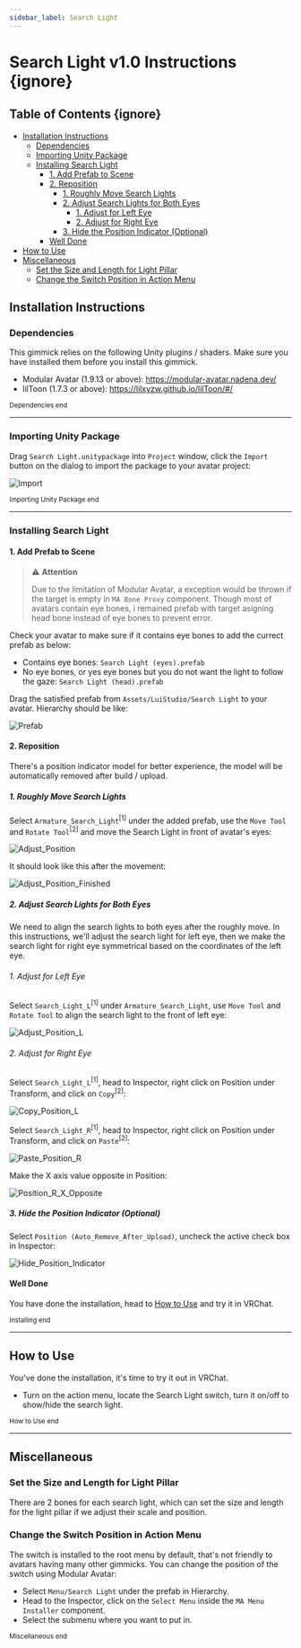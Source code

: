 ```yaml
---
sidebar_label: Search Light
---
```


# Search Light v1.0 Instructions {ignore}

## Table of Contents {ignore}

<!-- @import "[TOC]" {cmd="toc" depthFrom=1 depthTo=6 orderedList=false} -->

<!-- code_chunk_output -->

- [Installation Instructions](#installation-instructions)
  - [Dependencies](#dependencies)
  - [Importing Unity Package](#importing-unity-package)
  - [Installing Search Light](#installing-search-light)
    - [1. Add Prefab to Scene](#1-add-prefab-to-scene)
    - [2. Reposition](#2-reposition)
      - [1. Roughly Move Search Lights](#1-roughly-move-search-lights)
      - [2. Adjust Search Lights for Both Eyes](#2-adjust-search-lights-for-both-eyes)
        - [1. Adjust for Left Eye](#1-adjust-for-left-eye)
        - [2. Adjust for Right Eye](#2-adjust-for-right-eye)
      - [3. Hide the Position Indicator (Optional)](#3-hide-the-position-indicator-optional)
    - [Well Done](#well-done)
- [How to Use](#how-to-use)
- [Miscellaneous](#miscellaneous)
  - [Set the Size and Length for Light Pillar](#set-the-size-and-length-for-light-pillar)
  - [Change the Switch Position in Action Menu](#change-the-switch-position-in-action-menu)

<!-- /code_chunk_output -->

## Installation Instructions

### Dependencies

This gimmick relies on the following Unity plugins / shaders. Make sure you have installed them before you install this gimmick.

- Modular Avatar (1.9.13 or above): https://modular-avatar.nadena.dev/
- lilToon (1.7.3 or above): https://lilxyzw.github.io/lilToon/#/

<sub>Dependencies end</sub>

---

### Importing Unity Package

Drag `Search Light.unitypackage` into `Project` window, click the `Import` button on the dialog to import the package to your avatar project:

![Import](./assets/Import.webp)

<sub>Importing Unity Package end</sub>

---

### Installing Search Light

#### 1. Add Prefab to Scene

> :warning: **Attention**
>
>Due to the limitation of Modular Avatar, a exception would be thrown if the target is empty in `MA Bone Proxy` component. Though most of avatars contain eye bones, i remained prefab with target asigning head bone instead of eye bones to prevent error.

Check your avatar to make sure if it contains eye bones to add the currect prefab as below:

- Contains eye bones: `Search Light (eyes).prefab`
- No eye bones, or yes eye bones but you do not want the light to follow the gaze: `Search Light (head).prefab`

Drag the satisfied prefab from `Assets/LuiStudio/Search Light` to your avatar. Hierarchy should be like:

![Prefab](./assets/Prefab.webp)

#### 2. Reposition

There's a position indicator model for better experience, the model will be automatically removed after build / upload.

##### 1. Roughly Move Search Lights

Select `Armature_Search_Light`<sup>[1]</sup> under the added prefab, use the `Move Tool` and `Rotate Tool`<sup>[2]</sup> and move the Search Light in front of avatar's eyes:

![Adjust_Position](./assets/Adjust_Position.webp)

It should look like this after the movement:

![Adjust_Position_Finished](./assets/Adjust_Position_Finished.webp)

##### 2. Adjust Search Lights for Both Eyes

We need to align the search lights to both eyes after the roughly move. In this instructions, we'll adjust the search light for left eye, then we make the search light for right eye symmetrical based on the coordinates of the left eye.

###### 1. Adjust for Left Eye

Select `Search_Light_L`<sup>[1]</sup> under `Armature_Search_Light`, use `Move Tool` and `Rotate Tool` to align the search light to the front of left eye:

![Adjust_Position_L](./assets/Adjust_Position_L.webp)

###### 2. Adjust for Right Eye

Select `Search_Light_L`<sup>[1]</sup>, head to Inspector, right click on Position under Transform, and click on `Copy`<sup>[2]</sup>:

![Copy_Position_L](./assets/Copy_Position_L.webp)

Select `Search_Light_R`<sup>[1]</sup>, head to Inspector, right click on Position under Transform, and click on `Paste`<sup>[2]</sup>:

![Paste_Position_R](./assets/Paste_Position_R.webp)

Make the X axis value opposite in Position:

![Position_R_X_Opposite](./assets/Position_R_X_Opposite.webp)

##### 3. Hide the Position Indicator (Optional)

Select `Position (Auto_Remove_After_Upload)`, uncheck the active check box in Inspector:

![Hide_Position_Indicator](./assets/Hide_Position_Indicator.webp)

#### Well Done

You have done the installation, head to [How to Use](#how-to-use) and try it in VRChat.

<sub>Installing end</sub>

---

## How to Use

You've done the installation, it's time to try it out in VRChat.

- Turn on the action menu, locate the Search Light switch, turn it on/off to show/hide the search light.

<sub>How to Use end</sub>

---

## Miscellaneous

### Set the Size and Length for Light Pillar

There are 2 bones for each search light, which can set the size and length for the light pillar if we adjust their scale and position.

### Change the Switch Position in Action Menu

The switch is installed to the root menu by default, that's not friendly to avatars having many other gimmicks. You can change the position of the switch using Modular Avatar:

- Select `Menu/Search Light` under the prefab in Hierarchy.
- Head to the Inspector, click on the `Select Menu` inside the `MA Menu Installer` component.
- Select the submenu where you want to put in.

<sub>Miscellaneous end</sub>